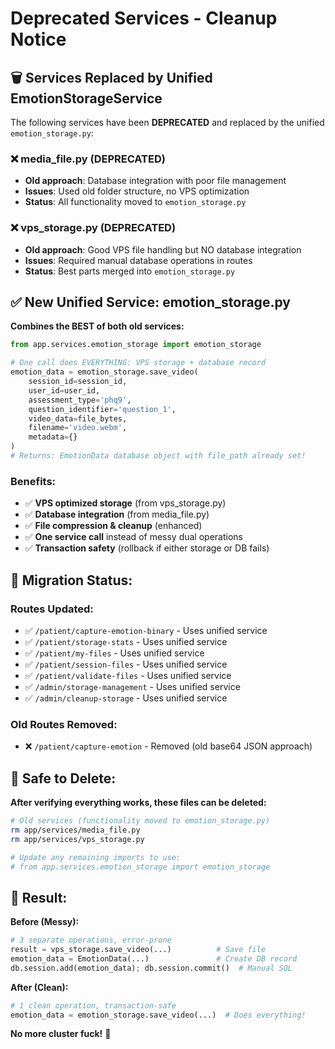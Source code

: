 # Deprecated Services - Cleanup Notice

## 🗑️ Services Replaced by Unified EmotionStorageService

The following services have been **DEPRECATED** and replaced by the unified `emotion_storage.py`:

### ❌ **media_file.py** (DEPRECATED)
- **Old approach**: Database integration with poor file management
- **Issues**: Used old folder structure, no VPS optimization
- **Status**: All functionality moved to `emotion_storage.py`

### ❌ **vps_storage.py** (DEPRECATED) 
- **Old approach**: Good VPS file handling but NO database integration
- **Issues**: Required manual database operations in routes
- **Status**: Best parts merged into `emotion_storage.py`

## ✅ **New Unified Service: emotion_storage.py**

**Combines the BEST of both old services:**

```python
from app.services.emotion_storage import emotion_storage

# One call does EVERYTHING: VPS storage + database record
emotion_data = emotion_storage.save_video(
    session_id=session_id,
    user_id=user_id,
    assessment_type='phq9',
    question_identifier='question_1',
    video_data=file_bytes,
    filename='video.webm',
    metadata={}
)
# Returns: EmotionData database object with file_path already set!
```

### **Benefits:**
- ✅ **VPS optimized storage** (from vps_storage.py)
- ✅ **Database integration** (from media_file.py) 
- ✅ **File compression & cleanup** (enhanced)
- ✅ **One service call** instead of messy dual operations
- ✅ **Transaction safety** (rollback if either storage or DB fails)

## 🧹 **Migration Status:**

### **Routes Updated:**
- ✅ `/patient/capture-emotion-binary` - Uses unified service
- ✅ `/patient/storage-stats` - Uses unified service
- ✅ `/patient/my-files` - Uses unified service  
- ✅ `/patient/session-files` - Uses unified service
- ✅ `/patient/validate-files` - Uses unified service
- ✅ `/admin/storage-management` - Uses unified service
- ✅ `/admin/cleanup-storage` - Uses unified service

### **Old Routes Removed:**
- ❌ `/patient/capture-emotion` - Removed (old base64 JSON approach)

## 📝 **Safe to Delete:**

**After verifying everything works, these files can be deleted:**

```bash
# Old services (functionality moved to emotion_storage.py)
rm app/services/media_file.py
rm app/services/vps_storage.py

# Update any remaining imports to use:
# from app.services.emotion_storage import emotion_storage
```

## 🎯 **Result:**

**Before (Messy):**
```python
# 3 separate operations, error-prone
result = vps_storage.save_video(...)          # Save file
emotion_data = EmotionData(...)               # Create DB record  
db.session.add(emotion_data); db.session.commit()  # Manual SQL
```

**After (Clean):**
```python
# 1 clean operation, transaction-safe
emotion_data = emotion_storage.save_video(...)  # Does everything!
```

**No more cluster fuck!** 🎉